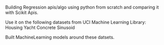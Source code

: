 ﻿Building Regression apis/algo using python from scratch and comparing it with Scikit Apis.

Use it on the following datasets from UCI Machine Learning Library:
Housing
Yacht 
Concrete 
Sinusoid 

Built MachineLearning models around these datsets.